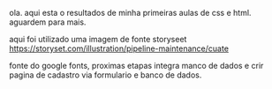 ola. aqui esta o resultados de minha primeiras aulas de css e html. aguardem para mais.

aqui foi utilizado uma imagem de fonte storyseet
https://storyset.com/illustration/pipeline-maintenance/cuate

fonte do google fonts,
 proximas etapas integra manco de dados e crir pagina de cadastro via formulario e banco de dados.
